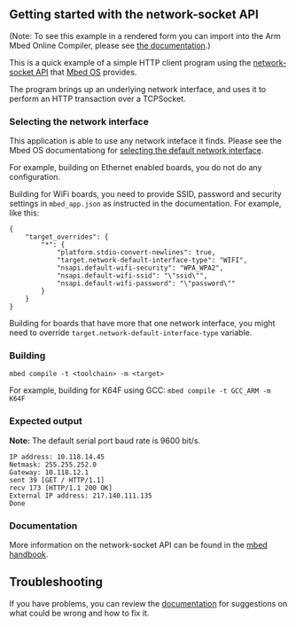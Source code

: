 ## Getting started with the network-socket API

(Note: To see this example in a rendered form you can import into the Arm Mbed Online Compiler, please see [the documentation](https://os.mbed.com/docs/mbed-os/latest/apis/socket.html#socket-example).)

This is a quick example of a simple HTTP client program using the
[network-socket API](https://os.mbed.com/docs/latest/reference/network-socket.html) that [Mbed OS](https://github.com/ARMmbed/mbed-os) provides.

The program brings up an underlying network interface, and uses it to perform an HTTP
transaction over a TCPSocket.

### Selecting the network interface

This application is able to use any network inteface it finds. Please see the Mbed OS documentationg for [selecting the default network interface](https://os.mbed.com/docs/v5.10/apis/network-interfaces.html).

For example, building on Ethernet enabled boards, you do not do any configuration.

Building for WiFi boards, you need to provide SSID, password and security settings in `mbed_app.json` as instructed in the documentation. For example, like this:

```
{
    "target_overrides": {
        "*": {
            "platform.stdio-convert-newlines": true,
            "target.network-default-interface-type": "WIFI",
            "nsapi.default-wifi-security": "WPA_WPA2",
            "nsapi.default-wifi-ssid": "\"ssid\"",
            "nsapi.default-wifi-password": "\"password\""
        }
    }
}
```

Building for boards that have more that one network interface, you might need to override `target.network-default-interface-type` variable.

### Building

```
mbed compile -t <toolchain> -m <target>
```

For example, building for K64F using GCC: `mbed compile -t GCC_ARM -m K64F`

### Expected output ###

**Note:** The default serial port baud rate is 9600 bit/s.

```
IP address: 10.118.14.45
Netmask: 255.255.252.0
Gateway: 10.118.12.1
sent 39 [GET / HTTP/1.1]
recv 173 [HTTP/1.1 200 OK]
External IP address: 217.140.111.135
Done
```

### Documentation ###

More information on the network-socket API can be found in the [mbed handbook](https://docs.mbed.com/docs/mbed-os-api-reference/en/latest/APIs/communication/network_sockets/).

## Troubleshooting

If you have problems, you can review the [documentation](https://os.mbed.com/docs/latest/tutorials/debugging.html) for suggestions on what could be wrong and how to fix it.

